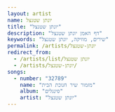 ```yaml
---
layout: artist
name: יונתן שטנצל
title: "יונתן שטנצל"
description: "דף האמן יונתן שטנצל"
keywords: "שירים, מוזיקה, יונתן שטנצל"
permalink: /artists/יונתן-שטנצל
redirect_from:
  - /artists/list/יונתן שטנצל
  - /artists/יונתן-שטנצל/
songs:
  - number: "32789"
    name: "מזמור שיר חנוכת הבית"
    album: "סינגלים"
    artist: "יונתן שטנצל"
---
```

